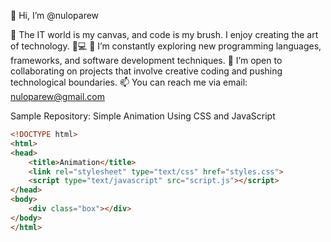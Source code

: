 👋 Hi, I’m @nuloparew</strong></summary>

👀 The IT world is my canvas, and code is my brush. I enjoy creating the art of technology. 🎨💻
🌱 I’m constantly exploring new programming languages, frameworks, and software development techniques.
💞️ I’m open to collaborating on projects that involve creative coding and pushing technological boundaries.
📫 You can reach me via email: nuloparew@gmail.com
</details>

Sample Repository: Simple Animation Using CSS and JavaScript

```html
<!DOCTYPE html>
<html>
<head>
    <title>Animation</title>
    <link rel="stylesheet" type="text/css" href="styles.css">
    <script type="text/javascript" src="script.js"></script>
</head>
<body>
    <div class="box"></div>
</body>
</html>
